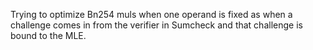 Trying to optimize Bn254 muls when one operand is fixed as when a challenge comes in from the verifier in Sumcheck and that challenge is bound to the MLE.